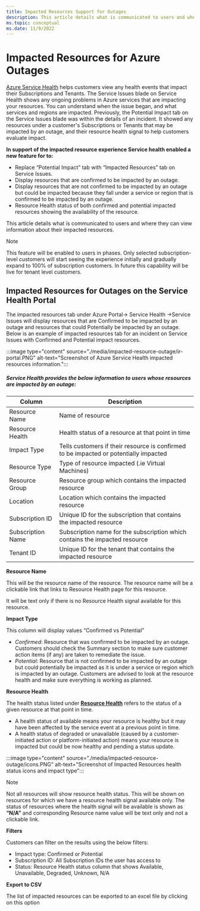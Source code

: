 ```yaml
---
title: Impacted Resources Support for Outages
description: This article details what is communicated to users and where they can view information about their impacted resources.
ms.topic: conceptual
ms.date: 11/9/2022
---
```


# Impacted Resources for Azure Outages

[Azure Service Health](https://azure.microsoft.com/get-started/azure-portal/service-health/) helps customers view any health events that impact their Subscriptions and Tenants. The Service Issues blade on Service Health shows any ongoing problems in Azure services that are impacting your resources. You can understand when the issue began, and what services and regions are impacted. Previously, the Potential Impact tab on the Service Issues blade was within the details of an incident. It showed any resources under a customer's Subscriptions or Tenants that may be impacted by an outage, and their resource health signal to help customers evaluate impact.

**In support of the impacted resource experience Service health enabled a new feature for to:**

- Replace “Potential Impact” tab with “Impacted Resources” tab on Service Issues.
- Display resources that are confirmed to be impacted by an outage.
- Display resources that are not confirmed to be impacted by an outage but could be impacted because they fall under a service or region that is confirmed to be impacted by an outage.
- Resource Health status of both confirmed and potential impacted resources showing the availability of the resource.

This article details what is communicated to users and where they can view information about their impacted resources.

>[!Note]
>This feature will be enabled to users in phases. Only selected subscription-level customers will start seeing the experience initially and gradually expand to 100% of subscription customers. In future this capability will be live for tenant level customers.

## Impacted Resources for Outages on the Service Health Portal

The impacted resources tab under Azure Portal-> Service Health ->Service Issues will display resources that are Confirmed to be impacted by an outage and resources that could Potentially be impacted by an outage. Below is an example of impacted resources tab for an incident on Service Issues with Confirmed and Potential impact resources.

:::image type="content" source="./media/impacted-resource-outage/ir-portal.PNG" alt-text="Screenshot of Azure Service Health impacted resources information.":::

##### Service Health provides the below information to users whose resources are impacted by an outage:

|Column  |Description |
|---------|---------|
|Resource Name|Name of resource|
|Resource Health|Health status of a resource at that point in time|
|Impact Type|Tells customers if their resource is confirmed to be impacted or potentially impacted|
|Resource Type|Type of resource impacted (.ie Virtual Machines)|
|Resource Group|Resource group which contains the impacted resource|
|Location|Location which contains the impacted resource|
|Subscription ID|Unique ID for the subscription that contains the impacted resource|
|Subscription Name|Subscription name for the subscription which contains the impacted resource|
|Tenant ID|Unique ID for the tenant that contains the impacted resource|

**Resource Name**

This will be the resource name of the resource. The resource name will be a clickable link that links to Resource Health page for this resource.

It will be text only if there is no Resource Health signal available for this resource.

**Impact Type**

This column will display values “Confirmed vs Potential”

- *Confirmed*: Resource that was confirmed to be impacted by an outage. Customers should check the Summary section to make sure customer action items (if any) are taken to remediate the issue.
- *Potential*: Resource that is not confirmed to be impacted by an outage but could potentially be impacted as it is under a service or region which is impacted by an outage. Customers are advised to look at the resource health and make sure everything is working as planned.

**Resource Health**

The health status listed under **[Resource Health](../azure/service-health/resource-health-overview.md)** refers to the status of a given resource at that point in time.

- A health status of available means your resource is healthy but it may have been affected by the service event at a previous point in time.
- A health status of degraded or unavailable (caused by a customer-initiated action or platform-initiated action) means your resource is impacted but could be now healthy and pending a status update.

:::image type="content" source="./media/impacted-resource-outage/icons.PNG" alt-text="Screenshot of Impacted Resources health status icons and impact type":::


>[!Note]
>Not all resources will show resource health status. This will be shown on resources for which we have a resource health signal available only. The status of resources where the health signal will be available is shown as **“N/A”** and corresponding Resource name value will be text only and not a clickable link.

**Filters**

Customers can filter on the results using the below filters:

- Impact type: Confirmed or Potential
- Subscription ID: All Subscription IDs the user has access to
- Status: Resource Health status column that shows Available, Unavailable, Degraded, Unknown, N/A

**Export to CSV**

The list of impacted resources can be exported to an excel file by clicking on this option
